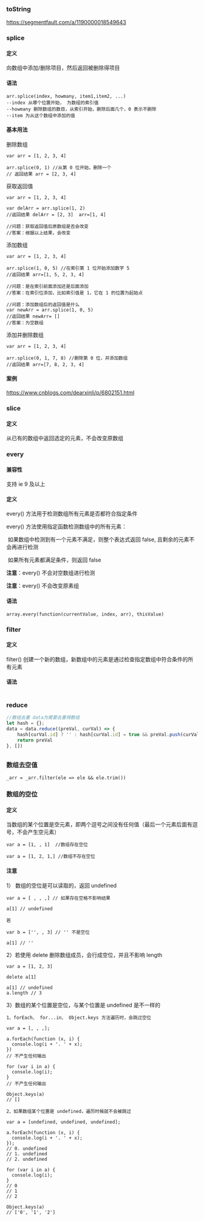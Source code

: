 ### toString



https://segmentfault.com/a/1190000018549643

### splice

#### 定义

向数组中添加/删除项目，然后返回被删除得项目

#### 语法

```
arr.splice(index, howmany, item1,item2, ...)
--index 从哪个位置开始， 为数组的索引值
--howmany 删除数组的数目，从索引开始，删除后面几个，0 表示不删除
--item 为从这个数组中添加的值
```

#### 基本用法

删除数组

```
var arr = [1, 2, 3, 4]

arr.splice(0, 1) //从第 0 位开始，删除一个
// 返回结果 arr = [2, 3, 4]
```

获取返回值

```
var arr = [1, 2, 3, 4]

var delArr = arr.splice(1, 2)
//返回结果 delArr = [2, 3]  arr=[1, 4]

//问题：获取返回值后原数组是否会改变 
//答案：根据以上结果，会改变
```

添加数组

```
var arr = [1, 2, 3, 4]

arr.splice(1, 0, 5) //在索引第 1 位开始添加数字 5
//返回结果 arr=[1, 5, 2, 3, 4]

//问题：是在索引前面添加还是后面添加
//答案：在索引位添加，比如索引值是 1，它在 1 的位置为起始点

//问题：添加数组后的返回值是什么
var newArr = arr.splice(1, 0, 5)
//返回结果 newArr= []
//答案：为空数组
```

添加并删除数组

```
var arr = [1, 2, 3, 4]

arr.splice(0, 1, 7, 8) //删除第 0 位，并添加数组
//返回结果 arr=[7, 8, 2, 3, 4] 
```

#### 案例

https://www.cnblogs.com/dearxinli/p/6802151.html

### slice

#### 定义

从已有的数组中返回选定的元素，不会改变原数组

### every

#### 兼容性

支持 ie 9 及以上

#### 定义

every() 方法用于检测数组所有元素是否都符合指定条件

every() 方法使用指定函数检测数组中的所有元素：

​	如果数组中检测到有一个元素不满足，则整个表达式返回 false, 且剩余的元素不会再进行检测

​	如果所有元素都满足条件，则返回 false

**注意**：every() 不会对空数组进行检测

**注意**：every() 不会改变原素组

#### 语法

```
array.every(function(currentValue, index, arr), thisValue)
```

### filter

#### 定义

filter() 创建一个新的数组，新数组中的元素是通过检查指定数组中符合条件的所有元素

#### 语法

```

```

### reduce

```js
//数组去重 data为需要去重得数组
let hash = {}; 
data = data.reduce((preVal, curVal) => {
	hash[curVal.id] ? '' : hash[curVal.id] = true && preVal.push(curVal); 
	return preVal 
}, [])
```

## 

### 数组去空值

```
_arr = _arr.filter(ele => ele && ele.trim())
```

### 数组的空位

#### 定义

当数组的某个位置是空元素，即两个逗号之间没有任何值（最后一个元素后面有逗号，不会产生空元素）

```
var a = [1, , 1]  //数组存在空位

var a = [1, 2, 1,] //数组不存在空位
```

#### 注意

1） 数组的空位是可以读取的，返回 undefined

```
var a = [ , , ,] // 如果存在空格不影响结果

a[1] // undefined

若

var b = ['', , 3] // '' 不是空位

a[1] // ''

```

2）若使用 delete 删除数组成员，会行成空位，并且不影响 length

```
var a = [1, 2, 3]

delete a[1]

a[1] // undefined
a.length // 3  

```

3）数组的某个位置是空位，与某个位置是 undefined 是不一样的

```
1、forEach、 for...in、 Object.keys 方法遍历时，会跳过空位

var a = [, , ,];

a.forEach(function (x, i) {
  console.log(i + '. ' + x);
})
// 不产生任何输出

for (var i in a) {
  console.log(i);
}
// 不产生任何输出

Object.keys(a)
// []

2、如果数组某个位置是 undefined，遍历时候就不会被跳过

var a = [undefined, undefined, undefined];

a.forEach(function (x, i) {
  console.log(i + '. ' + x);
});
// 0. undefined
// 1. undefined
// 2. undefined

for (var i in a) {
  console.log(i);
}
// 0
// 1
// 2

Object.keys(a)
// ['0', '1', '2']

```

